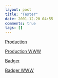 ```yaml
---
layout: post
title: "Tester"
date: 2001-12-20 04:55
comments: true
tags: []
---
```

[Production](http://bellstrike.com)

[Production WWW](http://www.bellstrike.com/why)

[Badger](http://bellstrikebadger.com)

[Badger WWW](http://www.bellstrikebadger.com)